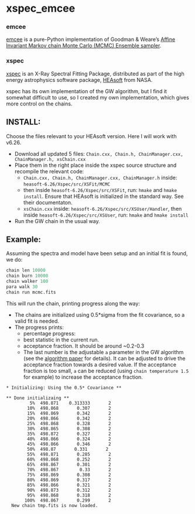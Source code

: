 # xspec_emcee

### emcee
[emcee](https://emcee.readthedocs.io/en/stable/) is a pure-Python implementation of Goodman & Weare’s [Affine Invariant Markov chain Monte Carlo (MCMC) Ensemble sampler](http://msp.berkeley.edu/camcos/2010/5-1/p04.xhtml).

### xspec
[xspec](https://heasarc.gsfc.nasa.gov/xanadu/xspec/) is an X-Ray Spectral Fitting Package, distributed as part of the high energy astrophysics software package, [HEAsoft](https://heasarc.gsfc.nasa.gov/docs/software/lheasoft/) from NASA.

xspec has its own implementation of the GW algorithm, but I find it somewhat difficult to use, so I created my own implementation, which gives more control on the chains.

## INSTALL:
Choose the files relevant to your HEAsoft version. Here I will work with v6.26.
- Download all updated 5 files: `Chain.cxx, Chain.h, ChainManager.cxx, ChainManager.h, xsChain.cxx`
- Place them in the right place inside the xspec source structure and recompile the relevant code:
  - `Chain.cxx, Chain.h, ChainManager.cxx, ChainManager.h` inside: `heasoft-6.26/Xspec/src/XSFit/MCMC`
  - then inside `heasoft-6.26/Xspec/src/XSFit`, run: `hmake` and `hmake install`. Ensure that HEAsoft is initialized in the standard way. See their documentaton.
  - `xsChain.cxx` inside: `heasoft-6.26/Xspec/src/XSUser/Handler`, then inside `heasoft-6.26/Xspec/src/XSUser`, run: `hmake` and `hmake install`
- Run the GW chain in the usual way.


## Example:
Assuming the spectra and model have been setup and an initial fit is found, we do:
```tcl
chain len 10000
chain burn 10000
chain walker 100
para walk 30
chain run mcmc.fits
```
This will run the chain, printing progress along the way:
- The chains are initialized using 0.5*sigma from the fit covariance, so a valid fit is needed.
- The progress prints:
  - percentage progress:
  - best statistic in the current run.
  - acceptance fraction. It should be around ~0.2-0.3
  - The last number is the adjustable `a` parameter in the GW algorithm (see the [algorithm paper](https://arxiv.org/abs/1202.3665) for details). It can be adjusted to drive the acceptance fraction towards a desired value. If the acceptance fraction is too small, `a` can be reduced (using `chain temperature 1.5` for example) to increase the acceptance fraction.

```
* Initializing: Using the 0.5* Covariance **

** Done initializaing **
         5%  498.871    0.313333       2
        10%  498.868       0.307       2
        15%  498.869       0.342       2
        20%  498.866       0.342       2
        25%  498.868       0.328       2
        30%  498.865       0.308       2
        35%  498.872       0.327       2
        40%  498.866       0.324       2
        45%  498.866       0.346       2
        50%  498.87       0.331       2
        55%  498.871       0.285       2
        60%  498.868       0.252       2
        65%  498.867       0.301       2
        70%  498.867        0.33       2
        75%  498.869       0.308       2
        80%  498.869       0.317       2
        85%  498.866       0.321       2
        90%  498.873       0.312       2
        95%  498.868       0.318       2
       100%  498.867       0.299       2
  New chain tmp.fits is now loaded.

```
